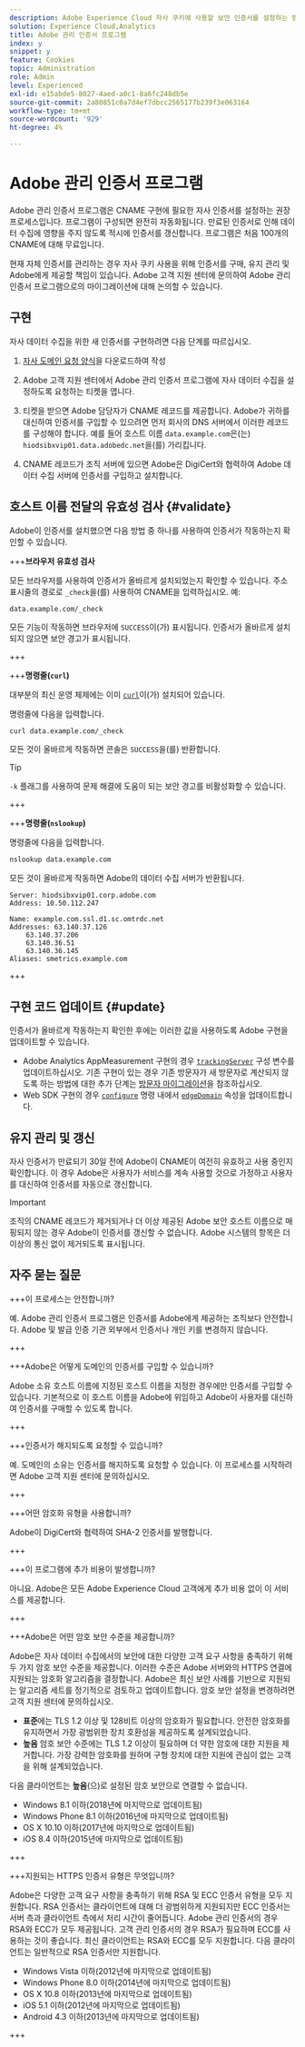 ```yaml
---
description: Adobe Experience Cloud 자사 쿠키에 사용할 보안 인증서를 설정하는 방법을 알아봅니다.
solution: Experience Cloud,Analytics
title: Adobe 관리 인증서 프로그램
index: y
snippet: y
feature: Cookies
topic: Administration
role: Admin
level: Experienced
exl-id: e15abde5-8027-4aed-a0c1-8a6fc248db5e
source-git-commit: 2a80851c0a7d4ef7dbcc2565177b239f3e063164
workflow-type: tm+mt
source-wordcount: '929'
ht-degree: 4%

---
```


# Adobe 관리 인증서 프로그램

Adobe 관리 인증서 프로그램은 CNAME 구현에 필요한 자사 인증서를 설정하는 권장 프로세스입니다. 프로그램이 구성되면 완전히 자동화됩니다. 만료된 인증서로 인해 데이터 수집에 영향을 주지 않도록 적시에 인증서를 갱신합니다. 프로그램은 처음 100개의 CNAME에 대해 무료입니다.

현재 자체 인증서를 관리하는 경우 자사 쿠키 사용을 위해 인증서를 구매, 유지 관리 및 Adobe에게 제공할 책임이 있습니다. Adobe 고객 지원 센터에 문의하여 Adobe 관리 인증서 프로그램으로의 마이그레이션에 대해 논의할 수 있습니다.

## 구현

자사 데이터 수집을 위한 새 인증서를 구현하려면 다음 단계를 따르십시오.

1. [자사 도메인 요청 양식](cookies/assets/First_Party_Domain_Request_Form.xlsx)을 다운로드하여 작성

1. Adobe 고객 지원 센터에서 Adobe 관리 인증서 프로그램에 자사 데이터 수집을 설정하도록 요청하는 티켓을 엽니다.

1. 티켓을 받으면 Adobe 담당자가 CNAME 레코드를 제공합니다. Adobe가 귀하를 대신하여 인증서를 구입할 수 있으려면 먼저 회사의 DNS 서버에서 이러한 레코드를 구성해야 합니다. 예를 들어 호스트 이름 `data.example.com`은(는) `hiodsibxvip01.data.adobedc.net`을(를) 가리킵니다.

1. CNAME 레코드가 조직 서버에 있으면 Adobe은 DigiCert와 협력하여 Adobe 데이터 수집 서버에 인증서를 구입하고 설치합니다.

## 호스트 이름 전달의 유효성 검사 {#validate}

Adobe이 인증서를 설치했으면 다음 방법 중 하나를 사용하여 인증서가 작동하는지 확인할 수 있습니다.

+++**브라우저 유효성 검사**

모든 브라우저를 사용하여 인증서가 올바르게 설치되었는지 확인할 수 있습니다. 주소 표시줄의 경로로 `_check`을(를) 사용하여 CNAME을 입력하십시오. 예:

`data.example.com/_check`

모든 기능이 작동하면 브라우저에 `SUCCESS`이(가) 표시됩니다. 인증서가 올바르게 설치되지 않으면 보안 경고가 표시됩니다.

+++

+++**명령줄(`curl`)**

대부분의 최신 운영 체제에는 이미 [`curl`](https://curl.se)이(가) 설치되어 있습니다.

명령줄에 다음을 입력합니다.

```sh
curl data.example.com/_check
```

모든 것이 올바르게 작동하면 콘솔은 `SUCCESS`을(를) 반환합니다.

>[!TIP]
>
>`-k` 플래그를 사용하여 문제 해결에 도움이 되는 보안 경고를 비활성화할 수 있습니다.

+++

+++**명령줄(`nslookup`)**

명령줄에 다음을 입력합니다.

```sh
nslookup data.example.com
```

모든 것이 올바르게 작동하면 Adobe의 데이터 수집 서버가 반환됩니다.

```text
Server: hiodsibxvip01.corp.adobe.com
Address: 10.50.112.247

Name: example.com.ssl.d1.sc.omtrdc.net
Addresses: 63.140.37.126
    63.140.37.206
    63.140.36.51
    63.140.36.145
Aliases: smetrics.example.com
```

+++

## 구현 코드 업데이트 {#update}

인증서가 올바르게 작동하는지 확인한 후에는 이러한 값을 사용하도록 Adobe 구현을 업데이트할 수 있습니다.

* Adobe Analytics AppMeasurement 구현의 경우 [`trackingServer`](https://experienceleague.adobe.com/en/docs/analytics/implementation/vars/config-vars/trackingserver) 구성 변수를 업데이트하십시오. 기존 구현이 있는 경우 기존 방문자가 새 방문자로 계산되지 않도록 하는 방법에 대한 추가 단계는 [방문자 마이그레이션](https://experienceleague.adobe.com/en/docs/analytics/technotes/visitor-migration)을 참조하십시오.
* Web SDK 구현의 경우 [`configure`](https://experienceleague.adobe.com/en/docs/experience-platform/web-sdk/commands/configure/overview) 명령 내에서 [`edgeDomain`](https://experienceleague.adobe.com/en/docs/experience-platform/web-sdk/commands/configure/edgedomain) 속성을 업데이트합니다.

## 유지 관리 및 갱신

자사 인증서가 만료되기 30일 전에 Adobe이 CNAME이 여전히 유효하고 사용 중인지 확인합니다. 이 경우 Adobe은 사용자가 서비스를 계속 사용할 것으로 가정하고 사용자를 대신하여 인증서를 자동으로 갱신합니다.

>[!IMPORTANT]
>
>조직의 CNAME 레코드가 제거되거나 더 이상 제공된 Adobe 보안 호스트 이름으로 매핑되지 않는 경우 Adobe이 인증서를 갱신할 수 없습니다. Adobe 시스템의 항목은 더 이상의 통신 없이 제거되도록 표시됩니다.

## 자주 묻는 질문

+++이 프로세스는 안전합니까?

예. Adobe 관리 인증서 프로그램은 인증서를 Adobe에게 제공하는 조직보다 안전합니다. Adobe 및 발급 인증 기관 외부에서 인증서나 개인 키를 변경하지 않습니다.

+++

+++Adobe은 어떻게 도메인의 인증서를 구입할 수 있습니까?

Adobe 소유 호스트 이름에 지정된 호스트 이름을 지정한 경우에만 인증서를 구입할 수 있습니다. 기본적으로 이 호스트 이름을 Adobe에 위임하고 Adobe이 사용자를 대신하여 인증서를 구매할 수 있도록 합니다.

+++

+++인증서가 해지되도록 요청할 수 있습니까?

예. 도메인의 소유는 인증서를 해지하도록 요청할 수 있습니다. 이 프로세스를 시작하려면 Adobe 고객 지원 센터에 문의하십시오.

+++

+++어떤 암호화 유형을 사용합니까?

Adobe이 DigiCert와 협력하여 SHA-2 인증서를 발행합니다.

+++

+++이 프로그램에 추가 비용이 발생합니까?

아니요. Adobe은 모든 Adobe Experience Cloud 고객에게 추가 비용 없이 이 서비스를 제공합니다.

+++

+++Adobe은 어떤 암호 보안 수준을 제공합니까?

Adobe은 자사 데이터 수집에서의 보안에 대한 다양한 고객 요구 사항을 충족하기 위해 두 가지 암호 보안 수준을 제공합니다. 이러한 수준은 Adobe 서버와의 HTTPS 연결에 지원되는 암호화 알고리즘을 결정합니다. Adobe은 최신 보안 사례를 기반으로 지원되는 알고리즘 세트를 정기적으로 검토하고 업데이트합니다. 암호 보안 설정을 변경하려면 고객 지원 센터에 문의하십시오.

* **표준**&#x200B;에는 TLS 1.2 이상 및 128비트 이상의 암호화가 필요합니다. 안전한 암호화를 유지하면서 가장 광범위한 장치 호환성을 제공하도록 설계되었습니다.
* **높음** 암호 보안 수준에는 TLS 1.2 이상이 필요하며 더 약한 암호에 대한 지원을 제거합니다. 가장 강력한 암호화를 원하며 구형 장치에 대한 지원에 관심이 없는 고객을 위해 설계되었습니다.

다음 클라이언트는 **높음**(으)로 설정된 암호 보안으로 연결할 수 없습니다.

* Windows 8.1 이하(2018년에 마지막으로 업데이트됨)
* Windows Phone 8.1 이하(2016년에 마지막으로 업데이트됨)
* OS X 10.10 이하(2017년에 마지막으로 업데이트됨)
* iOS 8.4 이하(2015년에 마지막으로 업데이트됨)

+++

+++지원되는 HTTPS 인증서 유형은 무엇입니까?

Adobe은 다양한 고객 요구 사항을 충족하기 위해 RSA 및 ECC 인증서 유형을 모두 지원합니다. RSA 인증서는 클라이언트에 대해 더 광범위하게 지원되지만 ECC 인증서는 서버 측과 클라이언트 측에서 처리 시간이 줄어듭니다. Adobe 관리 인증서의 경우 RSA와 ECC가 모두 제공됩니다. 고객 관리 인증서의 경우 RSA가 필요하며 ECC를 사용하는 것이 좋습니다. 최신 클라이언트는 RSA와 ECC를 모두 지원합니다. 다음 클라이언트는 일반적으로 RSA 인증서만 지원합니다.

* Windows Vista 이하(2012년에 마지막으로 업데이트됨)
* Windows Phone 8.0 이하(2014년에 마지막으로 업데이트됨)
* OS X 10.8 이하(2013년에 마지막으로 업데이트됨)
* iOS 5.1 이하(2012년에 마지막으로 업데이트됨)
* Android 4.3 이하(2013년에 마지막으로 업데이트됨)

+++

